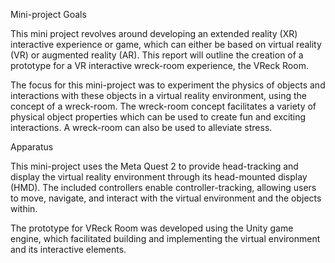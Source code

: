 Mini-project Goals 

This mini project revolves around developing an extended reality (XR) interactive experience or game, which can either be based on virtual reality (VR) or augmented reality (AR). This report will outline the creation of a prototype for a VR interactive wreck-room experience, the VReck Room. 

The focus for this mini-project was to experiment the physics of objects and interactions with these objects in a virtual reality environment, using the concept of a wreck-room. The wreck-room concept facilitates a variety of physical object properties which can be used to create fun and exciting interactions. A wreck-room can also be used to alleviate stress. 

Apparatus 

This mini-project uses the Meta Quest 2 to provide head-tracking and display the virtual reality environment through its head-mounted display (HMD). The included controllers enable controller-tracking, allowing users to move, navigate, and interact with the virtual environment and the objects within. 

The prototype for VReck Room was developed using the Unity game engine, which facilitated building and implementing the virtual environment and its interactive elements. 
